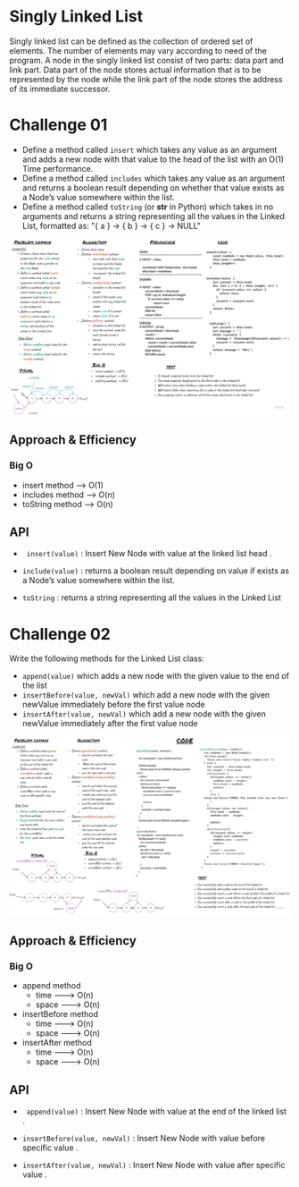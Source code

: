 # Singly Linked List

Singly linked list can be defined as the collection of ordered set of elements. The number of elements may vary according to need of the program. A node in the singly linked list consist of two parts: data part and link part. Data part of the node stores actual information that is to be represented by the node while the link part of the node stores the address of its immediate successor.

# Challenge 01  
- Define a method called `insert` which takes any value as an argument and adds a new node with that value to the head of the list with an O(1) Time performance.
- Define a method called `includes` which takes any value as an argument and returns a boolean result depending on whether that value exists as a Node’s value somewhere within the list.
- Define a method called `toString` (or __str__ in Python) which takes in no arguments and returns a string representing all the values in the Linked List, formatted as:
"{ a } -> { b } -> { c } -> NULL"

![linked list whiteboard](../assest/linked-list.jpg)


## Approach & Efficiency

### **Big O**
* insert method --> O(1)
* includes method --> O(n)
* toString method --> O(n)

## API

* ` insert(value)` :
    Insert New Node with value at the linked list head .

* `include(value)` : 
    returns a boolean result depending on value if  exists as a Node’s value somewhere within the list.

* `toString` : 
    returns a string representing all the values in the Linked List

#   Challenge 02 
Write the following methods for the Linked List class:

- `append(value)` which adds a new node with the given value to the end of the list
- `insertBefore(value, newVal)` which add a new node with the given newValue immediately before the first value node
- `insertAfter(value, newVal)` which add a new node with the given newValue immediately after the first value node

![linked list whiteboard](../assest/ll-insertions.jpg)

## Approach & Efficiency

### **Big O**
* append method 
    - time ---> O(n)
    - space ---> O(n)
* insertBefore method 
    - time ---> O(n)
    - space ---> O(n)
* insertAfter method 
    - time ---> O(n)
    - space ---> O(n)

## API

* ` append(value)` :
    Insert New Node with value at the end of the linked list  .

* `insertBefore(value, newVal)` : 
     Insert New Node with value before specific value .

* `insertAfter(value, newVal)` : 
    Insert New Node with value after specific value .

## 